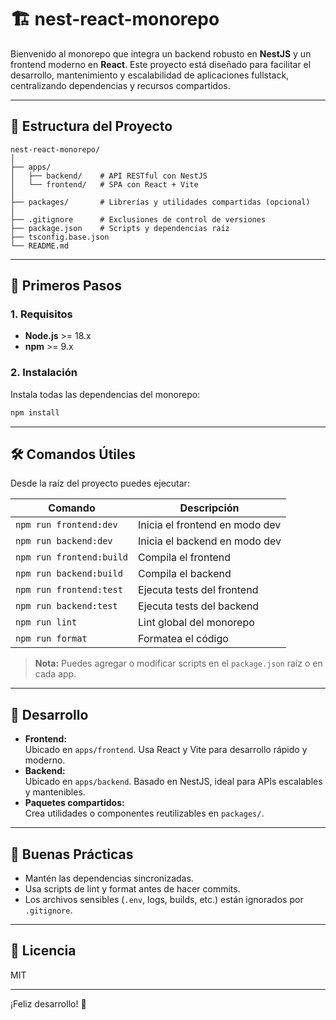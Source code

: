 # 🏗️ nest-react-monorepo

Bienvenido al monorepo que integra un backend robusto en **NestJS** y un frontend moderno en **React**. Este proyecto está diseñado para facilitar el desarrollo, mantenimiento y escalabilidad de aplicaciones fullstack, centralizando dependencias y recursos compartidos.

---

## 📁 Estructura del Proyecto

```
nest-react-monorepo/
│
├── apps/
│   ├── backend/    # API RESTful con NestJS
│   └── frontend/   # SPA con React + Vite
│
├── packages/       # Librerías y utilidades compartidas (opcional)
│
├── .gitignore      # Exclusiones de control de versiones
├── package.json    # Scripts y dependencias raíz
├── tsconfig.base.json
└── README.md
```

---

## 🚀 Primeros Pasos

### 1. Requisitos

- **Node.js** >= 18.x
- **npm** >= 9.x

### 2. Instalación

Instala todas las dependencias del monorepo:

```sh
npm install
```

---

## 🛠️ Comandos Útiles

Desde la raíz del proyecto puedes ejecutar:

| Comando                  | Descripción                    |
| ------------------------ | ------------------------------ |
| `npm run frontend:dev`   | Inicia el frontend en modo dev |
| `npm run backend:dev`    | Inicia el backend en modo dev  |
| `npm run frontend:build` | Compila el frontend            |
| `npm run backend:build`  | Compila el backend             |
| `npm run frontend:test`  | Ejecuta tests del frontend     |
| `npm run backend:test`   | Ejecuta tests del backend      |
| `npm run lint`           | Lint global del monorepo       |
| `npm run format`         | Formatea el código             |

> **Nota:** Puedes agregar o modificar scripts en el `package.json` raíz o en cada app.

---

## 🌱 Desarrollo

- **Frontend:**  
  Ubicado en `apps/frontend`. Usa React y Vite para desarrollo rápido y moderno.
- **Backend:**  
  Ubicado en `apps/backend`. Basado en NestJS, ideal para APIs escalables y mantenibles.
- **Paquetes compartidos:**  
  Crea utilidades o componentes reutilizables en `packages/`.

---

## 🧹 Buenas Prácticas

- Mantén las dependencias sincronizadas.
- Usa scripts de lint y format antes de hacer commits.
- Los archivos sensibles (`.env`, logs, builds, etc.) están ignorados por `.gitignore`.

---

## 📄 Licencia

MIT

---

¡Feliz desarrollo! 🚀
